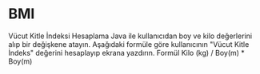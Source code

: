 # BMI
Vücut Kitle İndeksi Hesaplama Java ile kullanıcıdan boy ve kilo değerlerini alıp bir değişkene atayın. Aşağıdaki formüle göre kullanıcının "Vücut Kitle İndeks" değerini hesaplayıp ekrana yazdırın.  Formül Kilo (kg) / Boy(m) * Boy(m)
